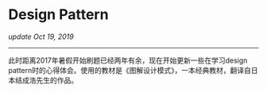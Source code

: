 # Design Pattern
_update Oct 19, 2019_

----
此时距离2017年暑假开始刷题已经两年有余，现在开始更新一些在学习design pattern时的心得体会。使用的教材是《图解设计模式》，一本经典教材，翻译自日本结成浩先生的作品。
